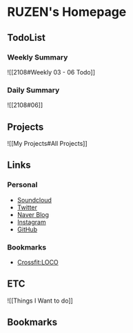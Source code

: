 # RUZEN's Homepage
## TodoList
### Weekly Summary
![[2108#Weekly 03 - 06 Todo]]
### Daily Summary
![[2108#06]]

## Projects
![[My Projects#All Projects]]

## Links
### Personal
- [Soundcloud](https://soundcloud.com/gqnh9ytsbvkt)
- [Twitter](https://twitter.com/home)
- [Naver Blog](https://blog.naver.com/nachiketa3299)
- [Instagram](https://www.instagram.com/?hl=ko)
- [GitHub](https://github.com/nachiketa3299)
### Bookmarks
- [Crossfit:LOCO](https://cafe.naver.com/bomuncf)

## ETC
![[Things I Want to do]]


## Bookmarks
